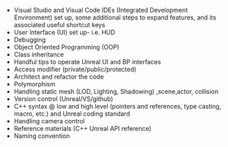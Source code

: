

- Visual Studio and Visual Code IDEs (Integrated Development Environment) set up, some additional steps to expand features, and its associated useful shortcut keys
- User Interface (UI) set up- i.e. HUD
- Debugging
- Object Oriented Programming (OOP)
- Class inheritance 
- Handful tips to operate Unreal UI and BP interfaces 
- Access modifier (private/public/protected)
- Architect and refactor the code 
- Polymorphism 
- Handling static mesh (LOD, Lighting, Shadowing) ,scene,actor, collision
- Version control (Unreal/VS/github)
- C++ syntax @ low and high level (pointers and references, type casting, macro,  etc.) and Unreal coding standard
- Handling camera control 
- Reference materials (C++ Unreal API reference) 
- Naming convention 

